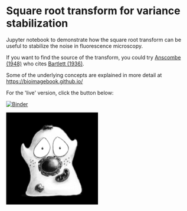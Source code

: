 # Square root transform for variance stabilization

Jupyter notebook to demonstrate how the square root transform can be useful to stabilize the noise in fluorescence microscopy.

If you want to find the source of the transform, you could try [Anscombe (1948)](https://doi.org/10.1093/biomet/35.3-4.246) who cites [Bartlett (1936)](https://doi.org/10.2307/2983678).

Some of the underlying concepts are explained in more detail at https://bioimagebook.github.io/

For the 'live' version, click the button below:

[![Binder](https://mybinder.org/badge_logo.svg)](https://mybinder.org/v2/gh/petebankhead/square-roots/HEAD?filepath=Square%20roots.ipynb)

![Cell](happy_cell.png)

```python

```
